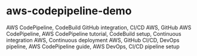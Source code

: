 # aws-codepipeline-demo
AWS CodePipeline, CodeBuild GitHub integration, CI/CD AWS, GitHub AWS CodePipeline, AWS CodePipeline tutorial, CodeBuild setup, Continuous integration AWS, Continuous deployment AWS, GitHub CI/CD, DevOps pipeline, AWS CodePipeline guide, AWS DevOps, CI/CD pipeline setup
